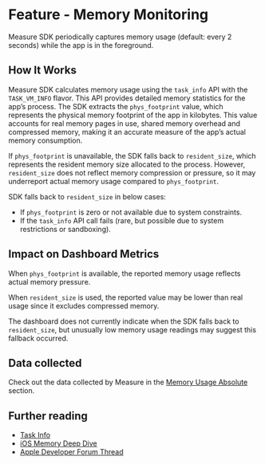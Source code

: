 # Feature - Memory Monitoring

Measure SDK periodically captures memory usage (default: every 2 seconds) while the app is in the foreground.

## How It Works

Measure SDK calculates memory usage using the `task_info` API with the `TASK_VM_INFO` flavor. This API provides detailed memory statistics for the app’s process. The SDK extracts the `phys_footprint` value, which represents the physical memory footprint of the app in kilobytes. This value accounts for real memory pages in use, shared memory overhead and compressed memory, making it an accurate measure of the app’s actual memory consumption.

If `phys_footprint` is unavailable, the SDK falls back to `resident_size`, which represents the resident memory size allocated to the process. However, `resident_size` does not reflect memory compression or pressure, so it may underreport actual memory usage compared to `phys_footprint`.

SDK falls back to `resident_size` in below cases:

- If `phys_footprint` is zero or not available due to system constraints.
- If the `task_info` API call fails (rare, but possible due to system restrictions or sandboxing).

## Impact on Dashboard Metrics

When `phys_footprint` is available, the reported memory usage reflects actual memory pressure.

When `resident_size` is used, the reported value may be lower than real usage since it excludes compressed memory.

The dashboard does not currently indicate when the SDK falls back to `resident_size`, but unusually low memory usage readings may suggest this fallback occurred.

## Data collected

Check out the data collected by Measure in the [Memory Usage Absolute](../../api/sdk/README.md#memory_usage_absolute) section.

## Further reading

* [Task Info](https://web.mit.edu/darwin/src/modules/xnu/osfmk/man/task_info.html)
* [iOS Memory Deep Dive](https://developer.apple.com/videos/play/wwdc2018/416/)
* [Apple Developer Forum Thread](https://developer.apple.com/forums/thread/105088)